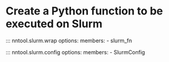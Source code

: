 # Create a Python function to be executed on Slurm

::: nntool.slurm.wrap
    options:
      members:
        - slurm_fn

::: nntool.slurm.config
    options:
        members:
            - SlurmConfig
